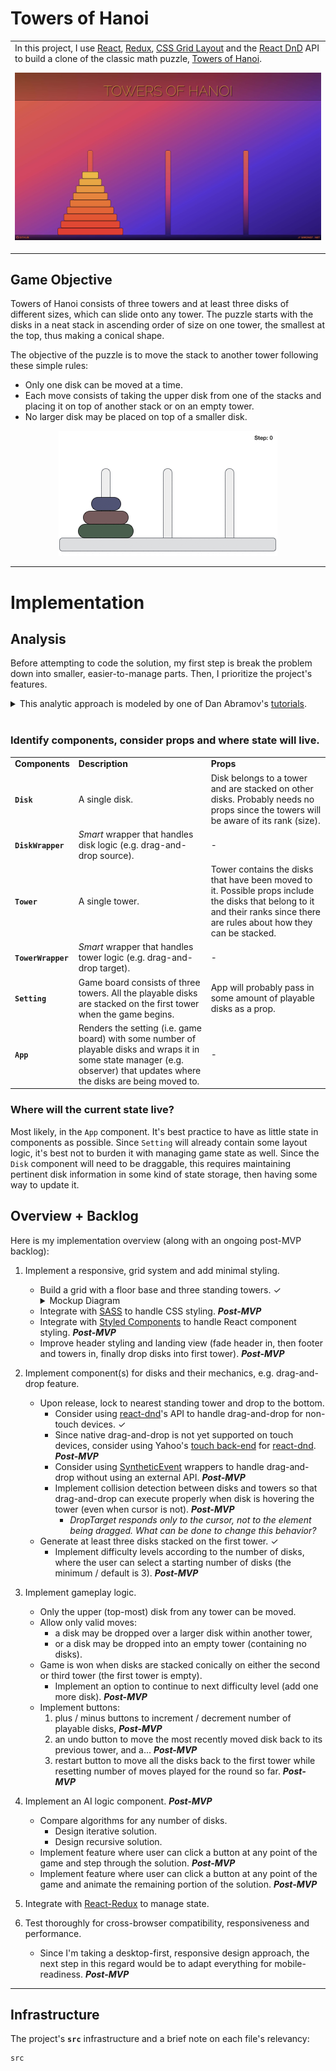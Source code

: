 # Towers of Hanoi

<table>
  <tr>
    <td>
      In this project, I use <a href="https://reactjs.org/">React</a>, <a href="https://redux.js.org/">Redux</a>, <a href="https://developer.mozilla.org/en-US/docs/Web/CSS/CSS_Grid_Layout">CSS Grid Layout</a> and the <a href="http://react-dnd.github.io/react-dnd/docs">React DnD</a> API to build a clone of the classic math puzzle, <a href="https://en.wikipedia.org/wiki/Tower_of_Hanoi/">Towers of Hanoi</a>.<br>
      <p align="center">
        <a href="https://simongt.github.io/towers-of-hanoi/">
          <img src="./public/img/towers-of-hanoi-screenshot.jpg" alt="Towers of Hanoi" />
        </a>
      </p>
    </td>
  </tr>
</table>

## Game Objective

Towers of Hanoi consists of three towers and at least three disks of different sizes, which can slide onto any tower. The puzzle starts with the disks in a neat stack in ascending order of size on one tower, the smallest at the top, thus making a conical shape.

The objective of the puzzle is to move the stack to another tower following these simple rules:
* Only one disk can be moved at a time.
* Each move consists of taking the upper disk from one of the stacks and placing it on top of another stack or on an empty tower.
* No larger disk may be placed on top of a smaller disk.

<p align="center">
  <a href="https://en.wikipedia.org/wiki/Tower_of_Hanoi/">
    <img src="./public/img/towers-of-hanoi-solved.gif" alt="Towers of Hanoi" />
  </a>
</p>

---

# Implementation

## Analysis

Before attempting to code the solution, my first step is break the problem down into smaller, easier-to-manage parts. Then, I prioritize the project's features.

<details>
<summary>
This analytic approach is modeled by one of Dan Abramov's <a href="http://react-dnd.github.io/react-dnd/docs/tutorial">tutorials</a>.
</summary>
Dan Abramov – the creator of Redux, Create React App, React DnD – published a <a href="http://react-dnd.github.io/react-dnd/docs/tutorial">chessboard tutorial</a> (where a lonely knight simply moves about the chess board) that inspired much of the analytical process for this project's undertaking. It's also how I came to explore React's drag-and-drop capabilities.
</details>
<br>

### Identify components, consider props and where state will live.

<table>
  <tr>
    <td>
      <strong>Components</strong>
    </td>
    <td>
      <strong>Description</strong>
    </td>
    <td>
      <strong>Props</strong>
    </td>
  </tr>
  <tr>
    <td>
      <strong><code>Disk</code></strong>
    </td>
    <td>
      A single disk.
    </td>
    <td>
      Disk belongs to a tower and are stacked on other disks. Probably needs no props since the towers will be aware of its rank (size).
    </td>
  </tr>
  <tr>
    <td>
      <strong><code>DiskWrapper</code></strong>
    </td>
    <td>
      <em>Smart</em> wrapper that handles disk logic (e.g. drag-and-drop source).
    </td>
    <td>
      -
    </td>
  </tr>
  <tr>
    <td>
      <strong><code>Tower</code></strong>
    </td>
    <td>
      A single tower.
    </td>
    <td>
      Tower contains the disks that have been moved to it. Possible props include the disks that belong to it and their ranks since there are rules about how they can be stacked.
    </td>
  </tr>
  <tr>
    <td>
      <strong><code>TowerWrapper</code></strong>
    </td>
    <td>
      <em>Smart</em> wrapper that handles tower logic (e.g. drag-and-drop target).
    </td>
    <td>
      -
    </td>
  </tr>
  <tr>
    <td>
      <strong><code>Setting</code></strong>
    </td>
    <td>
      Game board consists of three towers. All the playable disks are stacked on the first tower when the game begins.
    </td>
    <td>
      App will probably pass in some amount of playable disks as a prop.
    </td>
  </tr>
  <tr>
    <td>
      <strong><code>App</code></strong>
    </td>
    <td>
      Renders the setting (i.e. game board) with some number of playable disks and wraps it in some state manager (e.g. observer) that updates where the disks are being moved to.
    </td>
    <td>
      -
    </td>
  </tr>

</table>

### Where will the current state live?

Most likely, in the `App` component. It's best practice to have as little state in components as possible. Since `Setting` will already contain some layout logic, it's best not to burden it with managing game state as well. Since the `Disk` component will need to be draggable, this requires maintaining pertinent disk information in some kind of state storage, then having some way to update it.

## Overview + Backlog

Here is my implementation overview (along with an ongoing post-MVP backlog):

1. Implement a responsive, grid system and add minimal styling.
   * Build a grid with a floor base and three standing towers. ✓
     <details>
     <summary>Mockup Diagram</summary>
     This is a diagram of a 24-column grid, however it's wholy unnecessary (and excessive) to have that many columns. It would suffice to have just 3 columns for the towers along with 4 columns to cover the spaces in between and around.
     <img src="./public/img/towers-of-hanoi-grid-mockup-1.jpg" alt="Grid Mockup">
     </details> 
   * Integrate with [SASS](https://sass-lang.com/) to handle CSS styling. ***Post-MVP***
   * Integrate with [Styled Components](https://www.styled-components.com/) to handle React component styling. ***Post-MVP***
   * Improve header styling and landing view (fade header in, then footer and towers in, finally drop disks into first tower). ***Post-MVP***

2. Implement component(s) for disks and their mechanics, e.g. drag-and-drop feature.
   * Upon release, lock to nearest standing tower and drop to the bottom.
     * Consider using [react-dnd](https://github.com/react-dnd/react-dnd/)'s API to handle drag-and-drop for non-touch devices.  ✓
     * Since native drag-and-drop is not yet supported on touch devices, consider using Yahoo's [touch back-end](https://github.com/yahoo/react-dnd-touch-backend/) for [react-dnd](https://github.com/react-dnd/react-dnd). ***Post-MVP***
     * Consider using [SyntheticEvent](https://reactjs.org/docs/events.html/) wrappers to handle drag-and-drop without using an external API. ***Post-MVP***
     * Implement collision detection between disks and towers so that drag-and-drop can execute properly when disk is hovering the tower (even when cursor is not). ***Post-MVP***
       * *DropTarget responds only to the cursor, not to the element being dragged. What can be done to change this behavior?*
   * Generate at least three disks stacked on the first tower.  ✓
     * Implement difficulty levels according to the number of disks, where the user can select a starting number of disks (the minimum / default is 3). ***Post-MVP***

3. Implement gameplay logic.
   * Only the upper (top-most) disk from any tower can be moved.
   * Allow only valid moves:
     * a disk may be dropped over a larger disk within another tower,
     * or a disk may be dropped into an empty tower (containing no disks).
   * Game is won when disks are stacked conically on either the second or third tower (the first tower is empty).
     * Implement an option to continue to next difficulty level (add one more disk). ***Post-MVP***
   * Implement buttons:
     1. plus / minus buttons to increment / decrement number of playable disks, ***Post-MVP***
     2. an undo button to move the most recently moved disk back to its previous tower, and a... ***Post-MVP***
     3. restart button to move all the disks back to the first tower while resetting number of moves played for the round so far. ***Post-MVP***

4. Implement an AI logic component. ***Post-MVP***
   * Compare algorithms for any number of disks.
      * Design iterative solution.
      * Design recursive solution.
   * Implement feature where user can click a button at any point of the game and step through the solution. ***Post-MVP***
   * Implement feature where user can click a button at any point of the game and animate the remaining portion of the solution. ***Post-MVP***

5. Integrate with [React-Redux](https://react-redux.js.org/) to manage state.

6. Test thoroughly for cross-browser compatibility, responsiveness and performance.
   * Since I'm taking a desktop-first, responsive design approach, the next step in this regard would be to adapt everything for mobile-readiness. ***Post-MVP***

---

## Infrastructure

The project's <strong><code>src</code></strong> infrastructure and a brief note on each file's relevancy:

```
src
```